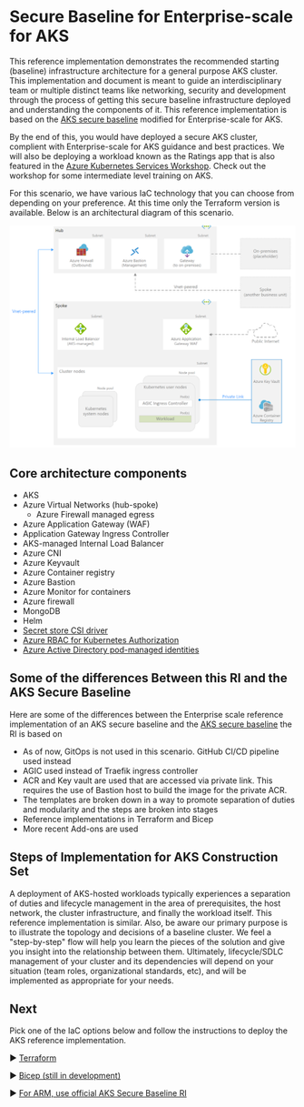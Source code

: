 # Secure Baseline for Enterprise-scale for AKS
This reference implementation demonstrates the recommended starting (baseline) infrastructure architecture for a general purpose AKS cluster. This implementation and document is meant to guide an interdisciplinary team or multiple distinct teams like networking, security and development through the process of getting this secure baseline infrastructure deployed and understanding the components of it. This reference implementation is based on the [AKS secure baseline](https://github.com/mspnp/aks-secure-baseline) modified for Enterprise-scale for AKS.

By the end of this, you would have deployed a secure AKS cluster, complient with Enterprise-scale for AKS guidance and best practices. We will also be deploying a workload known as the Ratings app that is also featured in the [Azure Kubernetes Services Workshop](https://docs.microsoft.com/en-us/learn/modules/aks-workshop/). Check out the workshop for some intermediate level training on AKS.

For this scenario, we have various IaC technology that you can choose from depending on your preference. At this time only the Terraform version is available. Below is an architectural diagram of this scenario.

![Architectural diagram for the secure baseline scenario.](./media/aks-securebaseline.png)

## Core architecture components
* AKS
* Azure Virtual Networks (hub-spoke)
  * Azure Firewall managed egress
* Azure Application Gateway (WAF)
* Application Gateway Ingress Controller
* AKS-managed Internal Load Balancer
* Azure CNI
* Azure Keyvault
* Azure Container registry
* Azure Bastion
* Azure Monitor for containers
* Azure firewall
* MongoDB 
* Helm
* [Secret store CSI driver](https://docs.microsoft.com/azure/aks/csi-secrets-store-driver)
* [Azure RBAC for Kubernetes Authorization](https://docs.microsoft.com/azure/aks/manage-azure-rbac)
* [Azure Active Directory pod-managed identities](https://docs.microsoft.com/azure/aks/use-azure-ad-pod-identity)

## Some of the differences Between this RI and the AKS  Secure Baseline

Here are some of the differences between the Enterprise scale reference implementation of an AKS secure baseline and the [AKS secure baseline](https://github.com/mspnp/aks-secure-baseline) the RI is based on

* As of now, GitOps is not used in this scenario. GitHub CI/CD pipeline used instead
* AGIC used instead of Traefik ingress controller
* ACR and Key vault are used that are accessed via private link. This requires the use of Bastion host to build the image for the private ACR.
* The templates are broken down in a way to promote separation of duties and modularity and the steps are broken into stages
* Reference implementations in Terraform and Bicep
* More recent Add-ons are used 

## Steps of Implementation for AKS Construction Set

A deployment of AKS-hosted workloads typically experiences a separation of duties and lifecycle management in the area of prerequisites, the host network, the cluster infrastructure, and finally the workload itself. This reference implementation is similar. Also, be aware our primary purpose is to illustrate the topology and decisions of a baseline cluster. We feel a "step-by-step" flow will help you learn the pieces of the solution and give you insight into the relationship between them. Ultimately, lifecycle/SDLC management of your cluster and its dependencies will depend on your situation (team roles, organizational standards, etc), and will be implemented as appropriate for your needs.

## Next
Pick one of the IaC options below and follow the instructions to deploy the AKS reference implementation.

:arrow_forward: [Terraform](./Terraform)

:arrow_forward: [Bicep (still in development)](./Bicep)

:arrow_forward: [For ARM, use official AKS Secure Baseline RI](https://github.com/mspnp/aks-secure-baseline)